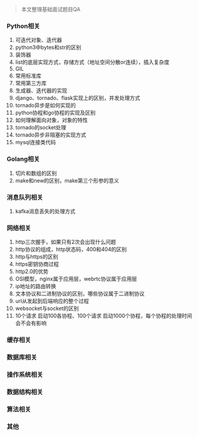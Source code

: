 > 本文整理基础面试题目QA

### Python相关

1. 可迭代对象、迭代器
2. python3中bytes和str的区别
3. 装饰器
3. list的底层实现方式，存储方式（地址空间分散or连续），插入复杂度
4. GIL
5. 常用标准库
6. 常用第三方库
7. 生成器、迭代器的实现
8. django、tornado、flask实现上的区别，并发处理方式
9. tornado异步是如何实现的
10. python协程和go协程的实现及区别
11. 如何理解面向对象，对象的特性
12. tornado的socket处理
13. tornado异步非阻塞的实现方式
14. mysql连接类代码

### Golang相关

1. 切片和数组的区别
2. make和new的区别，make第三个形参的意义

### 消息队列相关

1. kafka消息丢失的处理方式

### 网络相关

1. http三次握手，如果只有2次会出现什么问题
2. http协议的组成，http状态码，400和404的区别
3. http与https的区别
4. https密钥协商过程
5. http2.0的优势
6. OSI模型，nginx属于应用层，webrtc协议属于应用层
7. ip地址的路由转换
8. 文本协议和二进制协议的区别，哪些协议属于二进制协议
9. url从发起到后端响应的整个过程
10. websocket与socket的区别
11. 10个请求 启动100各协程、100个请求 启动1000个协程，每个协程的处理时间会不会有影响

### 缓存相关

### 数据库相关

### 操作系统相关

### 数据结构相关

### 算法相关

### 其他